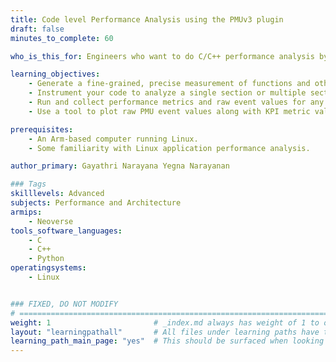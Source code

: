 ```yaml
---
title: Code level Performance Analysis using the PMUv3 plugin 
draft: false
minutes_to_complete: 60

who_is_this_for: Engineers who want to do C/C++ performance analysis by instrumenting code at the block level.

learning_objectives: 
    - Generate a fine-grained, precise measurement of functions and other sections of code.
    - Instrument your code to analyze a single section or multiple sections using the provided instrumentation scenarios.
    - Run and collect performance metrics and raw event values for any of the 15 event groups (bundles) in a single run.
    - Use a tool to plot raw PMU event values along with KPI metric values such as MPKI, stalls, and IPC to aid performance visualization.

prerequisites:
    - An Arm-based computer running Linux.
    - Some familiarity with Linux application performance analysis.

author_primary: Gayathri Narayana Yegna Narayanan

### Tags
skilllevels: Advanced
subjects: Performance and Architecture
armips:
    - Neoverse
tools_software_languages:
    - C
    - C++
    - Python
operatingsystems:
    - Linux


### FIXED, DO NOT MODIFY
# ================================================================================
weight: 1                       # _index.md always has weight of 1 to order correctly
layout: "learningpathall"       # All files under learning paths have this same wrapper
learning_path_main_page: "yes"  # This should be surfaced when looking for related content. Only set for _index.md of learning path content.
---
```

